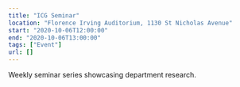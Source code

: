```yaml
---
title: "ICG Seminar"
location: "Florence Irving Auditorium, 1130 St Nicholas Avenue"
start: "2020-10-06T12:00:00"
end: "2020-10-06T13:00:00"
tags: ["Event"]
url: []
---
```


Weekly seminar series showcasing department research.

<!-- endexcerpt -->
